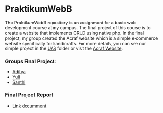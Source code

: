 # PraktikumWebB
The PraktikumWebB repository is an assignment for a basic web development course at my campus. The final project of this course is to create a website that implements CRUD using native php. In the final project, my group created the Acraf website which is a simple e-commerce website specifically for handicrafts. For more details, you can see our simple project in the [UAS](https://github.com/arisurya7/PraktikumWebB/tree/master/UAS) folder or visit the [Acraf Website](http://acraf.epizy.com).

### Groups Final Project:
- [Aditya](https://github.com/AdityaPratama17)
- [Yuli](https://github.com/yulicahyani)
- [Santhi](https://github.com/ranirma2santhi)

### Final Project Report
- [Link documment](https://github.com/arisurya7/PraktikumWebB/blob/master/UAS/Laporan%20Kelompok%204.pdf)
